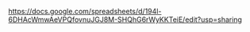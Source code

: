 https://docs.google.com/spreadsheets/d/194l-6DHAcWmwAeVPQfovnuJGJ8M-SHQhG6rWyKKTeiE/edit?usp=sharing